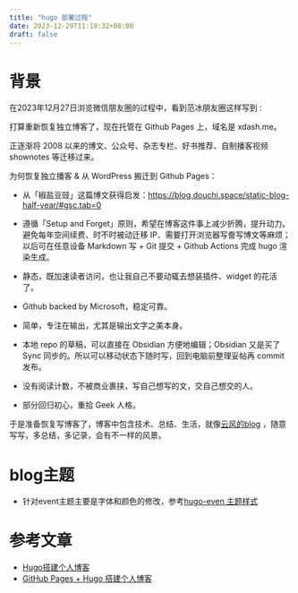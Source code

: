 ```yaml
---
title: "hugo 部署过程"
date: 2023-12-29T11:19:32+08:00
draft: false
---
```


# 背景

在2023年12月27日浏览微信朋友圈的过程中，看到范冰朋友圈这样写到 : 

打算重新恢复独立博客了，现在托管在 Github Pages 上，域名是 xdash.me。

正逐渐将 2008 以来的博文、公众号、杂志专栏、好书推荐、自制播客视频 shownotes 等迁移过来。

为何恢复独立播客 & 从 WordPress 搬迁到 Github Pages：

- 从「椒盐豆豉」这篇博文获得启发：https://blog.douchi.space/static-blog-half-year/#gsc.tab=0

- 遵循「Setup and Forget」原则，希望在博客这件事上减少折腾，提升动力。避免每年空间续费、时不时被动迁移 IP、需要打开浏览器写誊写博文等麻烦；以后可在任意设备 Markdown 写 + Git 提交 + Github Actions 完成 hugo 渲染生成。

- 静态，既加速读者访问，也让我自己不要动辄去想装插件、widget 的花活了。

- Github backed by Microsoft，稳定可靠。

- 简单，专注在输出，尤其是输出文字之美本身。

- 本地 repo 的草稿，可以直接在 Obsidian 方便地编辑；Obsidian 又是买了 Sync 同步的。所以可以移动状态下随时写，回到电脑前整理妥帖再 commit 发布。

- 没有阅读计数，不被商业裹挟，写自己想写的文，交自己想交的人。

- 部分回归初心，重拾 Geek 人格。

于是准备恢复写博客了，博客中包含技术、总结、生活，就像[云风的blog](https://blog.codingnow.com/) ，随意写写，多总结，多记录，会有不一样的风景。

# blog主题

- 针对event主题主要是字体和颜色的修改，参考[hugo-even 主题样式](https://blog.herbert.top/2020/07/09/how_change_hugo_even_font/)

# 参考文章

- [Hugo搭建个人博客](https://qoant.com/2019/04/blog-with-hugo/)
- [ GitHub Pages + Hugo 搭建个人博客](https://cuttontail.blog/blog/create-a-wesite-using-github-pages-and-hugo/)
